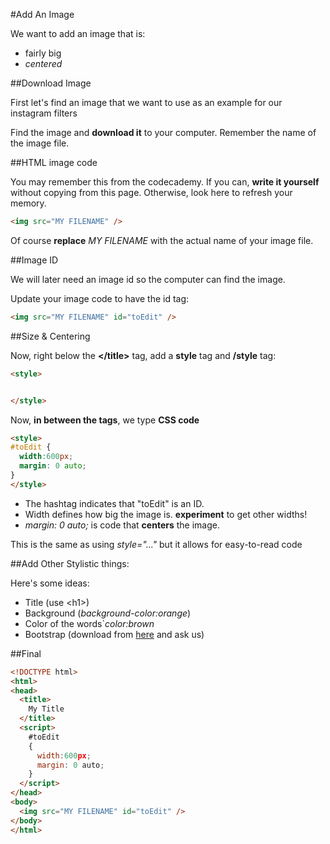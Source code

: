 #Add An Image

We want to add an image that is:

- fairly big
- *centered*

##Download Image

First let's find an image that we want to use as an example for our instagram filters

Find the image and **download it** to your computer.  Remember the name of the image file.

##HTML image code

You may remember this from the codecademy.  If you can, **write it yourself** without copying from this page.  Otherwise, look here to refresh your memory.

```html
<img src="MY FILENAME" />
```

Of course **replace** *MY FILENAME* with the actual name of your image file.

##Image ID

We will later need an image id so the computer can find the image.

Update your image code to have the id tag:

```html
<img src="MY FILENAME" id="toEdit" />
```

##Size & Centering

Now, right below the **&lt;/title&gt;** tag, add a **style** tag and **/style** tag:

```html
<style>


</style>
```

Now, **in between the tags**, we type **CSS code**

```html
<style>
#toEdit {
  width:600px;
  margin: 0 auto;
}
</style>
```

* The hashtag indicates that "toEdit" is an ID.
* Width defines how big the image is.  **experiment** to get other widths!
* *margin: 0 auto;* is code that **centers** the image.

This is the same as using *style="..."* but it allows for easy-to-read code

##Add Other Stylistic things:

Here's some ideas:

- Title (use &lt;h1&gt;)
- Background (*background-color:orange*)
- Color of the words`*color:brown*
- Bootstrap (download from [here](http://getbootstrap.com/getting-started/) and ask us)


##Final

```html
<!DOCTYPE html>
<html>
<head>
  <title>
    My Title
  </title>
  <script>
    #toEdit
    {
      width:600px;
      margin: 0 auto;
    }
  </script>
</head>
<body>
  <img src="MY FILENAME" id="toEdit" />
</body>
</html>
```
